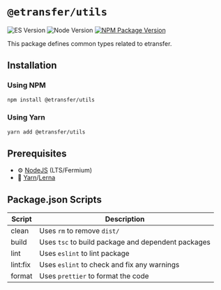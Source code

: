 # `@etransfer/utils`

![ES Version](https://img.shields.io/badge/ES-2020-yellow)
![Node Version](https://img.shields.io/badge/node-18.x-green)
[![NPM Package Version][npm-image-version]][npm-url]

This package defines common types related to etransfer.

## Installation

### Using NPM

```bash
npm install @etransfer/utils
```

### Using Yarn

```bash
yarn add @etransfer/utils
```

## Prerequisites

- :gear: [NodeJS](https://nodejs.org/) (LTS/Fermium)
- :toolbox: [Yarn](https://yarnpkg.com/)/[Lerna](https://lerna.js.org/)

## Package.json Scripts

| Script   | Description                                        |
| -------- | -------------------------------------------------- |
| clean    | Uses `rm` to remove `dist/`                        |
| build    | Uses `tsc` to build package and dependent packages |
| lint     | Uses `eslint` to lint package                      |
| lint:fix | Uses `eslint` to check and fix any warnings        |
| format   | Uses `prettier` to format the code                 |


[npm-image-version]: https://img.shields.io/npm/v/@etransfer/utils
[npm-url]: https://npmjs.org/package/@etransfer/utils